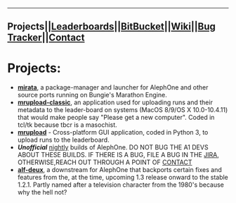 ---
Projects||[Leaderboards](https://marathonruns.net)||[BitBucket](https://code.marathonruns.net)||[Wiki](https://marathonspeedrun.atlassian.net/wiki/home)||[Bug Tracker](https://jira.marathonruns.net)||[Contact](contact.md)
 ---

# Projects:

- **[mirata](mirata.md)**, a package-manager and launcher for AlephOne and other source ports running on Bungie's Marathon Engine.  
- **[mrupload-classic](mruploadclassic.md)**, an application used for uploading runs and their metadata to the leader-board on systems (MacOS 8/9/OS X 10.0-10.4.11) that would make people say "Please get a new computer". Coded in tcl/tk because tbcr is a masochist.  
- **[mrupload](mrupload.md)** - Cross-platform GUI application, coded in Python 3, to upload runs to the leaderboard.
- ***Unofficial*** [nightly](nightly.md) builds of AlephOne. DO NOT BUG THE A1 DEVS ABOUT THESE BUILDS. IF THERE IS A BUG, FILE A BUG IN THE [JIRA](https://jira.marathonruns.net), OTHERWISE,REACH OUT THROUGH A POINT OF [CONTACT](contact.md)
- **[alf-deux](alf-deux.md)**, a downstream for AlephOne that backports certain fixes and features from the, at the time, upcoming 1.3 release onward to the stable 1.2.1. Partly named after a television character from the 1980's because why the hell not?